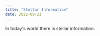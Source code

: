 ```yaml
---
title: "Stellar Information"
date: 2022-09-21
---
```

In today's world there is stellar information.
